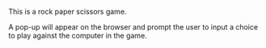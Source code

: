 This is a rock paper scissors game.

A pop-up will appear on the browser and prompt the user to input
a choice to play against the computer in the game.
